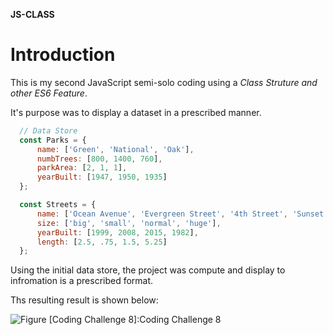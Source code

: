 **JS-CLASS**
# Introduction
This is my second JavaScript semi-solo coding using a *Class Struture and other ES6 Feature*.

It's purpose was to display a dataset in a prescribed manner.

~~~~~~~~~~~~~~~~~~~~~~~~~javascript
  // Data Store
  const Parks = {
      name: ['Green', 'National', 'Oak'],
      numbTrees: [800, 1400, 760],
      parkArea: [2, 1, 1],
      yearBuilt: [1947, 1950, 1935]
  };

  const Streets = {
      name: ['Ocean Avenue', 'Evergreen Street', '4th Street', 'Sunset Boulevard'],
      size: ['big', 'small', 'normal', 'huge'],
      yearBuilt: [1999, 2008, 2015, 1982],
      length: [2.5, .75, 1.5, 5.25]
  };

~~~~~~~~~~~~~~~~~~~~~~~~~~
Using the initial data store, the project was compute and display to infromation is a prescribed format.

Ths resulting result is shown below:

![Figure [Coding Challenge 8]:Coding Challenge 8](coding8.png)
